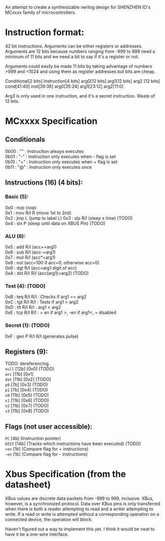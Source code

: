 An attempt to create a synthesizable verilog design for SHENZHEN IO's MCxxxx family of microcontrollers.

# Instruction format:
42 bit instructions. Arguments can be either registers or addresses. Arguments are 12 bits because numbers ranging from -999 to 999 need a minimum of 11 bits and we need a bit to say if it's a register or not.

Arguments could easily be made 11 bits by taking advantage of numbers >999 and <1024 and using them as register addresses but bits are cheap.

Conditional[2 bits] Instruction[4 bits] arg0[12 bits] arg1[12 bits] arg2 [12 bits]  
cond[41:40] inst[39:36] arg0[35:24] arg1[23:12] arg2[11:0]

Arg3 is only used in one instruction, and it's a secret instruction. Waste of 12 bits.

# MCxxxx Specification
## Conditionals  
0b00 : "" : Instruction always executes  
0b01 : "-" : Instruction only executes when - flag is set  
0b10 : "+" : Instruction only executes when + flag is set  
0b11 : "@" : Instruction only executes once  
## Instructions (16) (4 bits):
### Basic (5):
0x0 : nop 		(nop)  
0x1 : mov R/I R	(move 1st to 2nd)  
0x2 : jmp L		(jump to label L) 
0x3 : slp R/I	(sleep x time)  (TODO)  
0x4 : slx P		(sleep until data on XBUS Pin)  (TODO)  
### ALU (6):  
0x5 : add R/I		(acc+=arg1)  
0x6 : sub R/I		(acc-=arg1)  
0x7 : mul R/I		(acc*=arg1)  
0x8 : not			(acc=100 if acc=0, otherwise acc=0)  
0x9 : dgt R/I		(acc=arg1 digit of acc)  
0xA : dst R/I R/I	(acc(arg1)=arg2)  (TODO)  
### Test (4): (TODO)  
0xB : teq R/I R/I	: Checks if arg1 == arg2  
0xC : tgt R/I R/I	: Tests if arg1 > arg2  
0xD : tlt R/I R/I : arg1 < arg2  
0xE : tcp R/I R/I : + en if arg1 >, -en if arg1<, = disabled  
### Secret (1):  (TODO)  
0xF : gen P R/I R/I (generates pulse)  

## Registers (9):
TODO: dereferencing.  
`null` [12b] [0x0] (TODO)  
`acc` [11b]  [0x1]  
`dat` [11b]  [0x2] (TODO)  
`p0` [7b] [0x3] (TODO)  
`p1` [7b] [0x4] (TODO)  
`x0` [11b] [0x5] (TODO)  
`x1` [11b] [0x6] (TODO)  
`x2` [11b] [0x7] (TODO)  
`x3` [11b] [0x8] (TODO)  
  
## Flags (not user accessible):  
`PC` [4b] (Instruction pointer)  
`HIST` [14b] (Tracks which instructions have been executed)  (TODO)  
`+en` [1b] (Compare flag for + instructions)  
`-en` [1b] (Compare flag for - instructions)  

# Xbus Specification (from the datasheet)
XBus values are discrete data packets from -999 to 999, inclusive. XBus, however, is a synchronized protocol. Data over XBus pins is only transferred when there is both a reader attempting to read and a writer attempting to write. If a read or write is attempted without a corresponding operation on a connected device, the operation will block.

Haven't figured out a way to implement this yet. I think it would be neat to have it be a one-wire interface.
